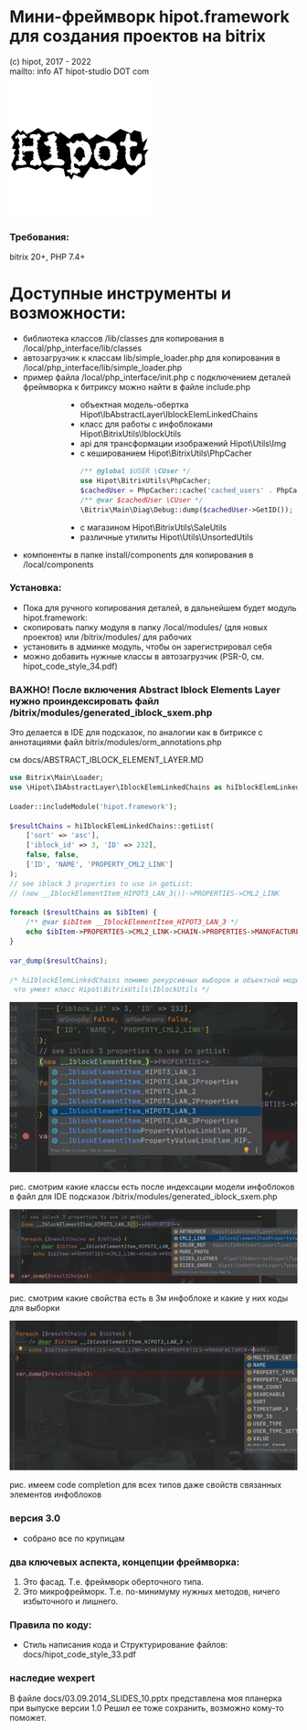 # Мини-фреймворк hipot.framework для создания проектов на bitrix
(с) hipot, 2017 - 2022\
mailto: info AT hipot-studio DOT com\
![hipot logo](docs/img/hipot_logo.jpg)

### Требования:
bitrix 20+, PHP 7.4+

# Доступные инструменты и возможности:
- библиотека классов /lib/classes для копирования в /local/php_interface/lib/classes
- автозагрузчик к классам lib/simple_loader.php для копирования в /local/php_interface/lib/simple_loader.php
- пример файла /local/php_interface/init.php с подключением деталей фреймворка к битриксу
можно найти в файле include.php
<ul style="margin-left:100px;"><li> объектная модель-обертка Hipot\IbAbstractLayer\IblockElemLinkedChains
<li>класс для работы с инфоблоками Hipot\BitrixUtils\IblockUtils
<li>api для трансформации изображений Hipot\Utils\Img</li>
<li>с кешированием Hipot\BitrixUtils\PhpCacher

```php
/** @global $USER \CUser */
use Hipot\BitrixUtils\PhpCacher;
$cachedUser = PhpCacher::cache('cached_users' . PhpCacher::getCacheSubDirById($USER->GetID()), 3600, static fn() => $USER);
/** @var $cachedUser \CUser */
\Bitrix\Main\Diag\Debug::dump($cachedUser->GetID());
```
</li>

<li>с магазином Hipot\BitrixUtils\SaleUtils
<li>различные утилиты Hipot\Utils\UnsortedUtils</ul>
  
- компоненты в папке install/components для копирования в /local/components
  
### Установка:
- Пока для ручного копирования деталей, 
в дальнейшем будет модуль hipot.framework:
- скопировать папку модуля в папку /local/modules/ (для новых проектов) или /bitrix/modules/ для рабочих
- установить в админке модуль, чтобы он зарегистрировал себя
- можно добавить нужные классы в автозагрузчик (PSR-0, см. hipot_code_style_34.pdf)

### ВАЖНО! После включения Abstract Iblock Elements Layer нужно проиндексировать файл /bitrix/modules/generated_iblock_sxem.php
Это делается в IDE для подсказок, по аналогии как в битриксе с аннотациями файл bitrix/modules/orm_annotations.php   

см docs/ABSTRACT_IBLOCK_ELEMENT_LAYER.MD

```php
use Bitrix\Main\Loader;
use \Hipot\IbAbstractLayer\IblockElemLinkedChains as hiIblockElemLinkedChains;

Loader::includeModule('hipot.framework');

$resultChains = hiIblockElemLinkedChains::getList(
	['sort' => 'asc'],
	['iblock_id' => 3, 'ID' => 232],
	false, false,
	['ID', 'NAME', 'PROPERTY_CML2_LINK']
);
// see iblock 3 properties to use in getList:
// (new __IblockElementItem_HIPOT3_LAN_3())->PROPERTIES->CML2_LINK

foreach ($resultChains as $ibItem) {
	/** @var $ibItem __IblockElementItem_HIPOT3_LAN_3 */
    echo $ibItem->PROPERTIES->CML2_LINK->CHAIN->PROPERTIES->MANUFACTURER->NAME;
}

var_dump($resultChains);

/* hiIblockElemLinkedChains помимо рекурсивных выборок и объектной модели умеет все, 
 что умеет класс Hipot\BitrixUtils\IblockUtils */
```
![layer example](docs/img/2020-10-15_19-16-26.png)

рис. смотрим какие классы есть после индексации модели инфоблоков в файл для IDE подсказок /bitrix/modules/generated_iblock_sxem.php

![layer example](docs/img/2020-10-15_19-16-57.png)

рис. смотрим какие свойства есть в 3м инфоблоке и какие у них коды для выборки

![layer example](docs/img/2020-10-15_19-17-28.png)

рис. имеем code completion для всех типов даже свойств связанных элементов инфоблоков

### версия 3.0
- собрано все по крупицам

### два ключевых аспекта, концепции фреймворка:

1. Это фасад. Т.е. фреймворк оберточного типа.
2. Это микрофрейморк. Т.е. по-минимуму нужных методов, ничего избыточного и лишнего.

### Правила по коду:

- Стиль написания кода и Структурирование файлов:
docs/hipot_code_style_33.pdf

### наследие wexpert
В файле docs/03.09.2014_SLIDES_10.pptx представлена моя планерка при выпуске версии 1.0
Решил ее тоже сохранить, возможно кому-то поможет.